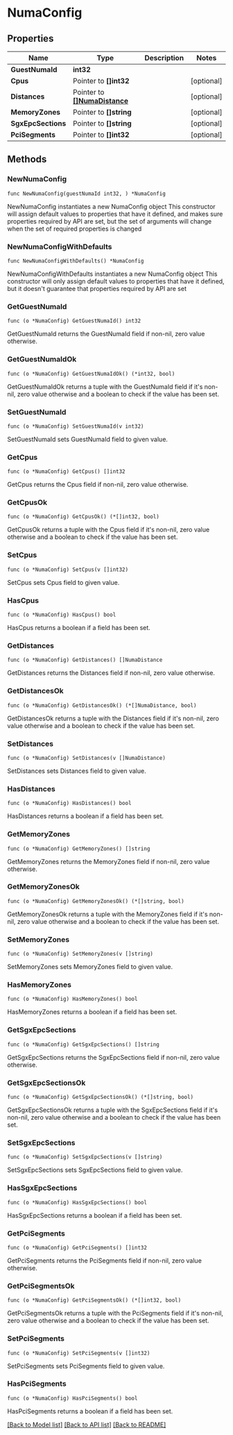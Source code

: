 # NumaConfig

## Properties

Name | Type | Description | Notes
------------ | ------------- | ------------- | -------------
**GuestNumaId** | **int32** |  | 
**Cpus** | Pointer to **[]int32** |  | [optional] 
**Distances** | Pointer to [**[]NumaDistance**](NumaDistance.md) |  | [optional] 
**MemoryZones** | Pointer to **[]string** |  | [optional] 
**SgxEpcSections** | Pointer to **[]string** |  | [optional] 
**PciSegments** | Pointer to **[]int32** |  | [optional] 

## Methods

### NewNumaConfig

`func NewNumaConfig(guestNumaId int32, ) *NumaConfig`

NewNumaConfig instantiates a new NumaConfig object
This constructor will assign default values to properties that have it defined,
and makes sure properties required by API are set, but the set of arguments
will change when the set of required properties is changed

### NewNumaConfigWithDefaults

`func NewNumaConfigWithDefaults() *NumaConfig`

NewNumaConfigWithDefaults instantiates a new NumaConfig object
This constructor will only assign default values to properties that have it defined,
but it doesn't guarantee that properties required by API are set

### GetGuestNumaId

`func (o *NumaConfig) GetGuestNumaId() int32`

GetGuestNumaId returns the GuestNumaId field if non-nil, zero value otherwise.

### GetGuestNumaIdOk

`func (o *NumaConfig) GetGuestNumaIdOk() (*int32, bool)`

GetGuestNumaIdOk returns a tuple with the GuestNumaId field if it's non-nil, zero value otherwise
and a boolean to check if the value has been set.

### SetGuestNumaId

`func (o *NumaConfig) SetGuestNumaId(v int32)`

SetGuestNumaId sets GuestNumaId field to given value.


### GetCpus

`func (o *NumaConfig) GetCpus() []int32`

GetCpus returns the Cpus field if non-nil, zero value otherwise.

### GetCpusOk

`func (o *NumaConfig) GetCpusOk() (*[]int32, bool)`

GetCpusOk returns a tuple with the Cpus field if it's non-nil, zero value otherwise
and a boolean to check if the value has been set.

### SetCpus

`func (o *NumaConfig) SetCpus(v []int32)`

SetCpus sets Cpus field to given value.

### HasCpus

`func (o *NumaConfig) HasCpus() bool`

HasCpus returns a boolean if a field has been set.

### GetDistances

`func (o *NumaConfig) GetDistances() []NumaDistance`

GetDistances returns the Distances field if non-nil, zero value otherwise.

### GetDistancesOk

`func (o *NumaConfig) GetDistancesOk() (*[]NumaDistance, bool)`

GetDistancesOk returns a tuple with the Distances field if it's non-nil, zero value otherwise
and a boolean to check if the value has been set.

### SetDistances

`func (o *NumaConfig) SetDistances(v []NumaDistance)`

SetDistances sets Distances field to given value.

### HasDistances

`func (o *NumaConfig) HasDistances() bool`

HasDistances returns a boolean if a field has been set.

### GetMemoryZones

`func (o *NumaConfig) GetMemoryZones() []string`

GetMemoryZones returns the MemoryZones field if non-nil, zero value otherwise.

### GetMemoryZonesOk

`func (o *NumaConfig) GetMemoryZonesOk() (*[]string, bool)`

GetMemoryZonesOk returns a tuple with the MemoryZones field if it's non-nil, zero value otherwise
and a boolean to check if the value has been set.

### SetMemoryZones

`func (o *NumaConfig) SetMemoryZones(v []string)`

SetMemoryZones sets MemoryZones field to given value.

### HasMemoryZones

`func (o *NumaConfig) HasMemoryZones() bool`

HasMemoryZones returns a boolean if a field has been set.

### GetSgxEpcSections

`func (o *NumaConfig) GetSgxEpcSections() []string`

GetSgxEpcSections returns the SgxEpcSections field if non-nil, zero value otherwise.

### GetSgxEpcSectionsOk

`func (o *NumaConfig) GetSgxEpcSectionsOk() (*[]string, bool)`

GetSgxEpcSectionsOk returns a tuple with the SgxEpcSections field if it's non-nil, zero value otherwise
and a boolean to check if the value has been set.

### SetSgxEpcSections

`func (o *NumaConfig) SetSgxEpcSections(v []string)`

SetSgxEpcSections sets SgxEpcSections field to given value.

### HasSgxEpcSections

`func (o *NumaConfig) HasSgxEpcSections() bool`

HasSgxEpcSections returns a boolean if a field has been set.

### GetPciSegments

`func (o *NumaConfig) GetPciSegments() []int32`

GetPciSegments returns the PciSegments field if non-nil, zero value otherwise.

### GetPciSegmentsOk

`func (o *NumaConfig) GetPciSegmentsOk() (*[]int32, bool)`

GetPciSegmentsOk returns a tuple with the PciSegments field if it's non-nil, zero value otherwise
and a boolean to check if the value has been set.

### SetPciSegments

`func (o *NumaConfig) SetPciSegments(v []int32)`

SetPciSegments sets PciSegments field to given value.

### HasPciSegments

`func (o *NumaConfig) HasPciSegments() bool`

HasPciSegments returns a boolean if a field has been set.


[[Back to Model list]](../README.md#documentation-for-models) [[Back to API list]](../README.md#documentation-for-api-endpoints) [[Back to README]](../README.md)


